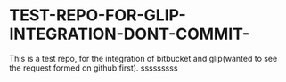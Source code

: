 # TEST-REPO-FOR-GLIP-INTEGRATION-DONT-COMMIT-
This is a test repo, for the integration of bitbucket and glip(wanted to see the request formed on github first).
sssssssss